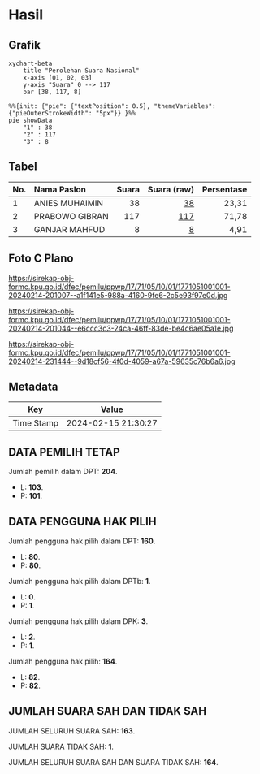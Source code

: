 # Hasil

## Grafik

```mermaid
xychart-beta
    title "Perolehan Suara Nasional"
    x-axis [01, 02, 03]
    y-axis "Suara" 0 --> 117
    bar [38, 117, 8]
```

```mermaid
%%{init: {"pie": {"textPosition": 0.5}, "themeVariables": {"pieOuterStrokeWidth": "5px"}} }%%
pie showData
    "1" : 38
    "2" : 117
    "3" : 8
```

## Tabel

| No. | Nama Paslon    | Suara | Suara (raw) | Persentase |
|:--- |:-------------- | -----:| -----------:| ----------:|
| 1   | ANIES MUHAIMIN | 38    | [38][p-1]   | 23,31      |
| 2   | PRABOWO GIBRAN | 117   | [117][p-2]  | 71,78      |
| 3   | GANJAR MAHFUD  | 8     | [8][p-3]    | 4,91       |


[p-1]: https://github.com/gigit-pemilu/pemilu-2024/blob/main/pilpres/hitung-suara/sub/17-bengkulu/sub/71-kota-bengkulu/sub/05-kampung-melayu/sub/1001-kandang/sub/001-tps/sub/paslon-1.txt
[p-2]: https://github.com/gigit-pemilu/pemilu-2024/blob/main/pilpres/hitung-suara/sub/17-bengkulu/sub/71-kota-bengkulu/sub/05-kampung-melayu/sub/1001-kandang/sub/001-tps/sub/paslon-2.txt
[p-3]: https://github.com/gigit-pemilu/pemilu-2024/blob/main/pilpres/hitung-suara/sub/17-bengkulu/sub/71-kota-bengkulu/sub/05-kampung-melayu/sub/1001-kandang/sub/001-tps/sub/paslon-3.txt

## Foto C Plano

https://sirekap-obj-formc.kpu.go.id/dfec/pemilu/ppwp/17/71/05/10/01/1771051001001-20240214-201007--a1f141e5-988a-4160-9fe6-2c5e93f97e0d.jpg

https://sirekap-obj-formc.kpu.go.id/dfec/pemilu/ppwp/17/71/05/10/01/1771051001001-20240214-201044--e6ccc3c3-24ca-46ff-83de-be4c6ae05a1e.jpg

https://sirekap-obj-formc.kpu.go.id/dfec/pemilu/ppwp/17/71/05/10/01/1771051001001-20240214-231444--9d18cf56-4f0d-4059-a67a-59635c76b6a6.jpg


## Metadata

| Key        | Value               |
| ---------- | ------------------- |
| Time Stamp | 2024-02-15 21:30:27 |


## DATA PEMILIH TETAP

Jumlah pemilih dalam DPT: **204**.
 * L: **103**.
 * P: **101**.

## DATA PENGGUNA HAK PILIH

Jumlah pengguna hak pilih dalam DPT: **160**.
 * L: **80**.
 * P: **80**.

Jumlah pengguna hak pilih dalam DPTb: **1**.
 * L: **0**.
 * P: **1**.

Jumlah pengguna hak pilih dalam DPK: **3**.
 * L: **2**.
 * P: **1**.

Jumlah pengguna hak pilih: **164**.
 * L: **82**.
 * P: **82**.

## JUMLAH SUARA SAH DAN TIDAK SAH

JUMLAH SELURUH SUARA SAH: **163**.

JUMLAH SUARA TIDAK SAH: **1**.

JUMLAH SELURUH SUARA SAH DAN SUARA TIDAK SAH: **164**.


